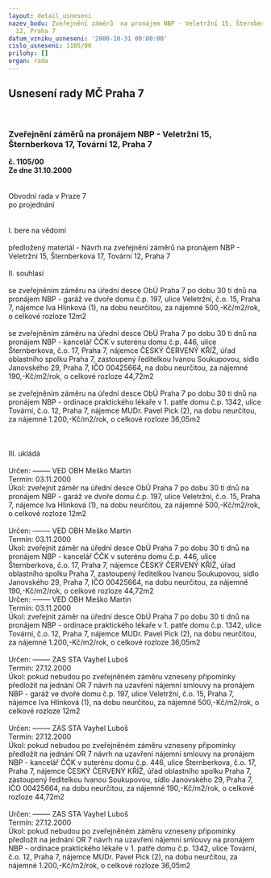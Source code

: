 ```yaml
---
layout: detail_usneseni
nazev_bodu: Zveřejnění záměrů  na pronájem NBP - Veletržní 15, Šternberkova 17, Tovární
  12, Praha 7
datum_vzniku_usneseni: '2000-10-31 00:00:00'
cislo_usneseni: 1105/00
prilohy: []
organ: rada
---
```

<div id="ucUsn_pList" class="usn">
	<span><h2>Usnesení rady MČ Praha 7 </h2>
<br></span><div class="standBody">
<span><h3>Zveřejnění záměrů  na pronájem NBP - Veletržní 15, Šternberkova 17, Tovární 12, Praha 7</h3></span><div class="center">
		<strong>č. 1105/00</strong><br>
	</div>
<div class="center">
		<strong>Ze dne 31.10.2000</strong><br><br>
	</div>
<br>Obvodní rada v Praze 7<br>po projednání<br><br><br>I.	bere na vědomí<br><br> předložený materiál - Návrh na zveřejnění záměrů  na pronájem NBP - Veletržní 15, Šternberkova 17, Tovární 12, Praha 7<br><br>II.	souhlasí <br><br>se zveřejněním záměru na úřední desce ObÚ Praha 7 po dobu 30 ti dnů na pronájem NBP - garáž ve dvoře domu č.p. 197, ulice Veletržní, č.o. 15, Praha 7, nájemce  Iva Hlinková (1), na dobu neurčitou, za nájemné 500,-Kč/m2/rok, o celkové rozloze 12m2<br><br>se zveřejněním záměru na úřední desce ObÚ Praha 7 po dobu 30 ti dnů na pronájem NBP - kancelář ČČK v suterénu domu č.p. 446, ulice Šternberkova, č.o. 17, Praha 7, nájemce  ČESKÝ ČERVENÝ KŘÍŽ, úřad oblastního spolku Praha 7, zastoupený ředitelkou Ivanou Soukupovou, sídlo Janovského 29, Praha 7, IČO 00425664, na dobu neurčitou, za nájemné 190,-Kč/m2/rok, o celkové rozloze 44,72m2<br><br>se zveřejněním záměru na úřední desce ObÚ Praha 7 po dobu 30 ti dnů na pronájem NBP - ordinace praktického lékaře v 1. patře domu č.p. 1342, ulice Tovární, č.o. 12, Praha 7, nájemce  MUDr. Pavel Pick (2), na dobu neurčitou, za nájemné 1.200,-Kč/m2/rok, o celkové rozloze 36,05m2<br><br><br><br>III.	ukládá <br><br> Určen:	–––––	VED OBH Meško Martin<br>Termín: 03.11.2000<br>Úkol:	zveřejnit záměr na úřední desce ObÚ Praha 7 po dobu 30 ti dnů na pronájem NBP - garáž ve dvoře domu č.p. 197, ulice Veletržní, č.o. 15, Praha 7, nájemce  Iva Hlinková (1), na dobu neurčitou, za nájemné 500,-Kč/m2/rok, o celkové rozloze 12m2<br> <br> Určen:	–––––	VED OBH Meško Martin<br>Termín: 03.11.2000<br>Úkol:	zveřejnit záměr na úřední desce ObÚ Praha 7 po dobu 30 ti dnů na pronájem NBP - kancelář ČČK v suterénu domu č.p. 446, ulice Šternberkova, č.o. 17, Praha 7, nájemce  ČESKÝ ČERVENÝ KŘÍŽ, úřad oblastního spolku Praha 7, zastoupený ředitelkou Ivanou Soukupovou, sídlo Janovského 29, Praha 7, IČO 00425664, na dobu neurčitou, za nájemné 190,-Kč/m2/rok, o celkové rozloze 44,72m2<br>  Určen:	–––––	VED OBH Meško Martin<br>Termín: 03.11.2000<br>Úkol:	zveřejnit záměr na úřední desce ObÚ Praha 7 po dobu 30 ti dnů na pronájem NBP - ordinace praktického lékaře v 1. patře domu č.p. 1342, ulice Tovární, č.o. 12, Praha 7, nájemce  MUDr. Pavel Pick (2), na dobu neurčitou, za nájemné 1.200,-Kč/m2/rok, o celkové rozloze 36,05m2<br> <br> Určen:	–––––	ZAS STA Vayhel Luboš<br>Termín: 27.12.2000<br>Úkol:	pokud nebudou po zveřejněném záměru vzneseny připomínky  předložit na jednání OR 7 návrh na uzavření nájemní smlouvy  na pronájem NBP - garáž ve dvoře domu č.p. 197, ulice Veletržní, č.o. 15, Praha 7, nájemce  Iva Hlinková (1), na dobu neurčitou, za nájemné 500,-Kč/m2/rok, o celkové rozloze 12m2 <br> <br> Určen:	–––––	ZAS STA Vayhel Luboš<br>Termín: 27.12.2000<br>Úkol:	pokud nebudou po zveřejněném záměru vzneseny připomínky předložit na jednání OR 7 návrh na uzavření nájemní smlouvy  na pronájem NBP - kancelář ČČK v suterénu domu č.p. 446, ulice Šternberkova, č.o. 17, Praha 7, nájemce  ČESKÝ ČERVENÝ KŘÍŽ, úřad oblastního spolku Praha 7, zastoupený ředitelkou Ivanou Soukupovou, sídlo Janovského 29, Praha 7, IČO 00425664, na dobu neurčitou, za nájemné 190,-Kč/m2/rok, o celkové rozloze 44,72m2 <br> <br> Určen:	–––––	ZAS STA Vayhel Luboš<br>Termín: 27.12.2000<br>Úkol:	pokud nebudou po zveřejněném záměru vzneseny připomínky předložit na jednání OR 7 návrh na uzavření nájemní smlouvy  na pronájem NBP - ordinace praktického lékaře v 1. patře domu č.p. 1342, ulice Tovární, č.o. 12, Praha 7, nájemce  MUDr. Pavel Pick (2), na dobu neurčitou, za nájemné 1.200,-Kč/m2/rok, o celkové rozloze 36,05m2 <br>
</div>
</div>